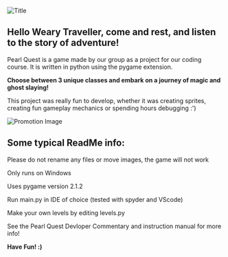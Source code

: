 ![Title](https://cdn.discordapp.com/attachments/652512903655850008/1074798292430508144/Title.png)

## Hello Weary Traveller, come and rest, and listen to the story of adventure!

Pearl Quest is a game made by our group as a project for our coding course. It is written in python using the pygame extension.

**Choose between 3 unique classes and embark on a journey of magic and ghost slaying!**

This project was really fun to develop, whether it was creating sprites, creating fun gameplay mechanics or spending hours debugging :')



![Promotion Image](https://cdn.discordapp.com/attachments/652512903655850008/1074801270637985822/promotion.png)
## Some typical ReadMe info:

Please do not rename any files or move images, the game will not work

Only runs on Windows

Uses pygame version 2.1.2

Run main.py in IDE of choice (tested with spyder and VScode)

Make your own levels by editing levels.py


See the Pearl Quest Devloper Commentary and instruction manual for more info!


**Have Fun! :)**


